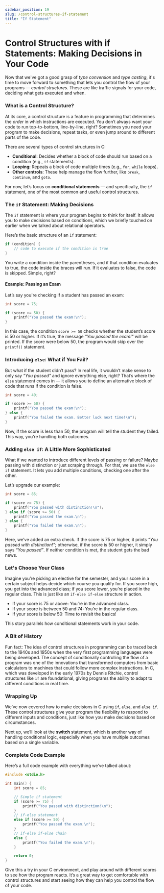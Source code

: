 ```yaml
---
sidebar_position: 19
slug: /control-structures-if-statement
title: "If Statement"
---
```


# Control Structures with if Statements: Making Decisions in Your Code

Now that we've got a good grasp of _type conversion_ and _type casting_, it's time to move forward to something that lets you control the flow of your programs — _control structures_. These are like traffic signals for your code, deciding what gets executed and when.

### What is a Control Structure?

At its core, a control structure is a feature in programming that determines the _order_ in which instructions are executed. You don’t always want your code to run top-to-bottom, line-by-line, right? Sometimes you need your program to make decisions, repeat tasks, or even jump around to different parts of the code.

There are several types of control structures in C:

- **Conditional**: Decides whether a block of code should run based on a condition (e.g., `if` statements).
- **Looping**: Repeats a block of code multiple times (e.g., `for`, `while` loops).
- **Other controls**: These help manage the flow further, like `break`, `continue`, and `goto`.

For now, let’s focus on **conditional statements** — and specifically, the `if` statement, one of the most common and useful control structures.

### The `if` Statement: Making Decisions

The `if` statement is where your program begins to think for itself. It allows you to make decisions based on conditions, which we briefly touched on earlier when we talked about relational operators.

Here’s the basic structure of an `if` statement:

```c
if (condition) {
    // code to execute if the condition is true
}
```

You write a condition inside the parentheses, and if that condition evaluates to true, the code inside the braces will run. If it evaluates to false, the code is skipped. Simple, right?

#### Example: Passing an Exam

Let’s say you're checking if a student has passed an exam:

```c
int score = 75;

if (score >= 50) {
    printf("You passed the exam!\n");
}
```

In this case, the condition `score >= 50` checks whether the student’s score is 50 or higher. If it’s true, the message _"You passed the exam!"_ will be printed. If the score were below 50, the program would skip over the `printf()` statement.

### Introducing `else`: What if You Fail?

But what if the student didn’t pass? In real life, it wouldn’t make sense to only say _“You passed”_ and ignore everything else, right? That’s where the `else` statement comes in — it allows you to define an alternative block of code that runs if the condition is false.

```c
int score = 40;

if (score >= 50) {
    printf("You passed the exam!\n");
} else {
    printf("You failed the exam. Better luck next time!\n");
}
```

Now, if the score is less than 50, the program will tell the student they failed. This way, you’re handling both outcomes.

### Adding `else if`: A Little More Sophisticated

What if we wanted to introduce different levels of passing or failure? Maybe passing with distinction or just scraping through. For that, we use the `else if` statement. It lets you add multiple conditions, checking one after the other.

Let’s upgrade our example:

```c
int score = 85;

if (score >= 75) {
    printf("You passed with distinction!\n");
} else if (score >= 50) {
    printf("You passed the exam.\n");
} else {
    printf("You failed the exam.\n");
}
```

Here, we’ve added an extra check. If the score is 75 or higher, it prints _“You passed with distinction!”_; otherwise, if the score is 50 or higher, it simply says _“You passed”_. If neither condition is met, the student gets the bad news.

### Let's Choose Your Class

Imagine you’re picking an elective for the semester, and your score in a certain subject helps decide which course you qualify for. If you score high, you get into the advanced class; if you score lower, you’re placed in the regular class. This is just like an `if-else if-else` structure in action.

- If your score is 75 or above: You’re in the advanced class.
- If your score is between 50 and 74: You’re in the regular class.
- If your score is below 50: Time to revisit the basics!

This story parallels how conditional statements work in your code.

### A Bit of History

Fun fact: The idea of control structures in programming can be traced back to the 1940s and 1950s when the very first programming languages were being developed. The concept of conditionally controlling the flow of a program was one of the innovations that transformed computers from basic calculators to machines that could follow more complex instructions. In C, which was developed in the early 1970s by Dennis Ritchie, control structures like `if` are foundational, giving programs the ability to adapt to different conditions in real time.

### Wrapping Up

We’ve now covered how to make decisions in C using `if`, `else`, and `else if`. These control structures give your program the flexibility to respond to different inputs and conditions, just like how you make decisions based on circumstances.

Next up, we’ll look at the **switch** statement, which is another way of handling conditional logic, especially when you have multiple outcomes based on a single variable.

### Complete Code Example

Here’s a full code example with everything we’ve talked about:

```c
#include <stdio.h>

int main() {
    int score = 85;

    // Simple if statement
    if (score >= 75) {
        printf("You passed with distinction!\n");
    }
    // if-else statement
    else if (score >= 50) {
        printf("You passed the exam.\n");
    }
    // if-else if-else chain
    else {
        printf("You failed the exam.\n");
    }

    return 0;
}
```

Give this a try in your C environment, and play around with different scores to see how the program reacts. It’s a great way to get comfortable with control structures and start seeing how they can help you control the flow of your code.
